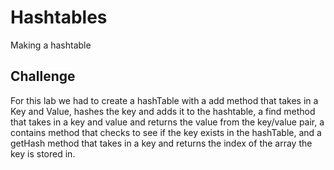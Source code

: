 # Hashtables
Making a hashtable
## Challenge
For this lab we had to create a hashTable with a add method that takes in a Key and Value, hashes the key and adds it
to the hashtable, a find method that takes in a key and value and returns the value from the key/value pair, a contains
method that checks to see if the key exists in the hashTable, and a getHash method that takes in a key and returns the
index of the array the key is stored in.